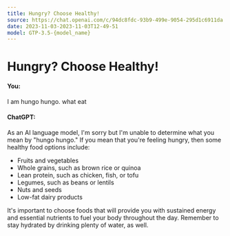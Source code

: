 ```yaml
---
title: Hungry? Choose Healthy!
source: https://chat.openai.com/c/94dc8fdc-93b9-499e-9054-295d1c6911da
date: 2023-11-03-2023-11-03T12-49-51
model: GTP-3.5-{model_name}
---
```


# Hungry? Choose Healthy!

#### You:
I am hungo hungo. what eat

#### ChatGPT:
As an AI language model, I'm sorry but I'm unable to determine what you mean by "hungo hungo." If you mean that you're feeling hungry, then some healthy food options include:

- Fruits and vegetables
- Whole grains, such as brown rice or quinoa
- Lean protein, such as chicken, fish, or tofu
- Legumes, such as beans or lentils
- Nuts and seeds
- Low-fat dairy products

It's important to choose foods that will provide you with sustained energy and essential nutrients to fuel your body throughout the day. Remember to stay hydrated by drinking plenty of water, as well.
